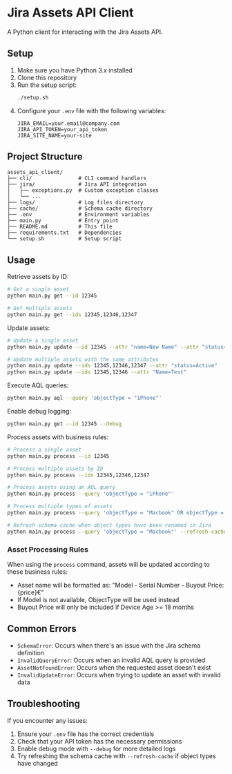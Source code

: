 # Jira Assets API Client

A Python client for interacting with the Jira Assets API.

## Setup

1. Make sure you have Python 3.x installed
2. Clone this repository
3. Run the setup script:
   ```bash
   ./setup.sh
   ```
4. Configure your `.env` file with the following variables:
   ```
   JIRA_EMAIL=your.email@company.com
   JIRA_API_TOKEN=your_api_token
   JIRA_SITE_NAME=your-site
   ```

## Project Structure

```
assets_api_client/
├── cli/               # CLI command handlers
├── jira/              # Jira API integration
│   ├── exceptions.py  # Custom exception classes
│   └── ...
├── logs/              # Log files directory
├── cache/             # Schema cache directory
├── .env               # Environment variables
├── main.py            # Entry point
├── README.md          # This file
├── requirements.txt   # Dependencies
└── setup.sh           # Setup script
```

## Usage

Retrieve assets by ID:
```bash
# Get a single asset
python main.py get --id 12345

# Get multiple assets
python main.py get --ids 12345,12346,12347
```

Update assets:
```bash
# Update a single asset
python main.py update --id 12345 --attr "name=New Name" --attr "status=Active"

# Update multiple assets with the same attributes
python main.py update --ids 12345,12346,12347 --attr "status=Active"
python main.py update --ids 12345,12346 --attr "Name=Test"
```

Execute AQL queries:
```bash
python main.py aql --query 'objectType = "iPhone"'
```

Enable debug logging:
```bash
python main.py get --id 12345 --debug
```

Process assets with business rules:
```bash
# Process a single asset
python main.py process --id 12345

# Process multiple assets by ID
python main.py process --ids 12345,12346,12347

# Process assets using an AQL query
python main.py process --query 'objectType = "iPhone"'

# Process multiple types of assets
python main.py process --query 'objectType = "Macbook" OR objectType = "iPhone"'

# Refresh schema cache when object types have been renamed in Jira
python main.py process --query 'objectType = "Macbook"' --refresh-cache
```

### Asset Processing Rules

When using the `process` command, assets will be updated according to these business rules:

- Asset name will be formatted as: "Model - Serial Number - Buyout Price: {price}€"
- If Model is not available, ObjectType will be used instead
- Buyout Price will only be included if Device Age >= 18 months

## Common Errors

- `SchemaError`: Occurs when there's an issue with the Jira schema definition
- `InvalidQueryError`: Occurs when an invalid AQL query is provided
- `AssetNotFoundError`: Occurs when the requested asset doesn't exist
- `InvalidUpdateError`: Occurs when trying to update an asset with invalid data

## Troubleshooting

If you encounter any issues:
1. Ensure your `.env` file has the correct credentials
2. Check that your API token has the necessary permissions
3. Enable debug mode with `--debug` for more detailed logs
4. Try refreshing the schema cache with `--refresh-cache` if object types have changed
